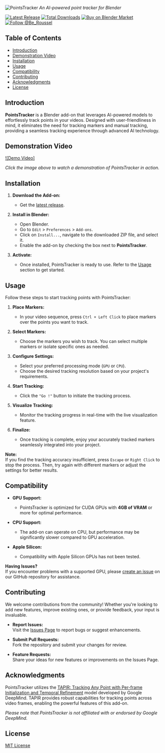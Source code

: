 ![PointsTracker](assets/banner.png)
*An AI-powered point tracker for Blender*

[![Latest Release](https://flat.badgen.net/github/release/btroussel/points-tracker)](https://github.com/btroussel/points-tracker/releases/latest)
[![Total Downloads](https://img.shields.io/github/downloads/btroussel/points-tracker/total?style=flat-square)](https://github.com/btroussel/points-tracker/releases/latest)
[![Buy on Blender Market](https://flat.badgen.net/badge/buy/blender%20market/orange)](https://www.blendermarket.com/products/points-tracker)
[![Follow @Be_Roussel](https://badgen.net/badge/Follow/@Be_Roussel/1DA1F2?icon=twitter&labelColor=000000&textColor=ffffff)](https://x.com/Be_Roussel)

## Table of Contents
- [Introduction](#introduction)
- [Demonstration Video](#demonstration-video)
- [Installation](#installation)
- [Usage](#usage)
- [Compatibility](#compatibility)
- [Contributing](#contributing)
- [Acknowledgments](#acknowledgments)
- [License](#license)

## Introduction

**PointsTracker** is a Blender add-on that leverages AI-powered models to effortlessly track points in your videos. Designed with user-friendliness in mind, it eliminates the need for tracking markers and manual tracking, providing a seamless tracking experience through advanced AI technology.

## Demonstration Video

[![Demo Video]](assets/demo.mp4)

*Click the image above to watch a demonstration of PointsTracker in action.*

## Installation

1. **Download the Add-on:**
   - Get the [latest release](https://github.com/btroussel/points-tracker/releases/latest).

2. **Install in Blender:**
   - Open Blender.
   - Go to `Edit` > `Preferences` > `Add-ons`.
   - Click on `Install...`, navigate to the downloaded ZIP file, and select it.
   - Enable the add-on by checking the box next to **PointsTracker**.

3. **Activate:**
   - Once installed, PointsTracker is ready to use. Refer to the [Usage](#usage) section to get started.

## Usage

Follow these steps to start tracking points with PointsTracker:

1. **Place Markers:**
   - In your video sequence, press `Ctrl + Left Click` to place markers over the points you want to track.

2. **Select Markers:**
   - Choose the markers you wish to track. You can select multiple markers or isolate specific ones as needed.

3. **Configure Settings:**
   - Select your preferred processing mode (`GPU` or `CPU`).
   - Choose the desired tracking resolution based on your project's requirements.

4. **Start Tracking:**
   - Click the `"Go !"` button to initiate the tracking process.

5. **Visualize Tracking:**
   - Monitor the tracking progress in real-time with the live visualization feature.

6. **Finalize:**
   - Once tracking is complete, enjoy your accurately tracked markers seamlessly integrated into your project.

**Note:**  
If you find the tracking accuracy insufficient, press `Escape` or `Right Click` to stop the process. Then, try again with different markers or adjust the settings for better results.

## Compatibility

- **GPU Support:**
  - PointsTracker is optimized for CUDA GPUs with **4GB of VRAM** or more for optimal performance.

- **CPU Support:**
  - The add-on can operate on CPU, but performance may be significantly slower compared to GPU acceleration.

- **Apple Silicon:**
  - Compatibility with Apple Silicon GPUs has not been tested. 

**Having Issues?**  
If you encounter problems with a supported GPU, please [create an issue](https://github.com/btroussel/points-tracker/issues) on our GitHub repository for assistance.

## Contributing

We welcome contributions from the community! Whether you're looking to add new features, improve existing ones, or provide feedback, your input is invaluable.

- **Report Issues:**  
  Visit the [Issues Page](https://github.com/btroussel/points-tracker/issues) to report bugs or suggest enhancements.

- **Submit Pull Requests:**  
  Fork the repository and submit your changes for review.

- **Feature Requests:**  
  Share your ideas for new features or improvements on the Issues Page.

## Acknowledgments

PointsTracker utilizes the [TAPIR: Tracking Any Point with Per-frame Initialization and Temporal Refinement](https://deepmind-tapir.github.io/) model developed by Google DeepMind. TAPIR provides robust capabilities for tracking points across video frames, enabling the powerful features of this add-on.

*Please note that PointsTracker is not affiliated with or endorsed by Google DeepMind.*

## License

[MIT License](LICENSE)


